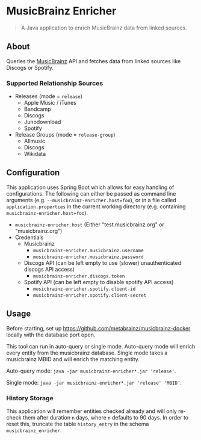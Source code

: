 # MusicBrainz Enricher

> A Java application to enrich MusicBrainz data from linked sources.

## About

Queries the [MusicBrainz](https://musicbrainz.org/) API and fetches data from linked sources like Discogs or Spotify.

### Supported Relationship Sources

- Releases (mode = `release`)
	- Apple Music / iTunes
	- Bandcamp
	- Discogs
	- Junodownload
	- Spotify
- Release Groups (mode = `release-group`)
	- Allmusic
	- Discogs
	- Wikidata

## Configuration

This application uses Spring Boot which allows for easy handling of configurations. The following can either be passed
as command line arguments (e.g. `--musicbrainz-enricher.host=foo`), or in a file called `application.properties` in the
current working directory (e.g. containing `musicbrainz-enricher.host=foo`).

- `musicbrainz-enricher.host` (Either "test.musicbrainz.org" or "musicbrainz.org")
- Credentials
	- Musicbrainz
		- `musicbrainz-enricher.musicbrainz.username`
		- `musicbrainz-enricher.musicbrainz.password`
	- Discogs API (can be left empty to use (slower) unauthenticated discogs API access)
		- `musicbrainz-enricher.discogs.token`
	- Spotify API (can be left empty to disable spotify API access)
		- `musicbrainz-enricher.spotify.client-id`
		- `musicbrainz-enricher.spotify.client-secret`

## Usage

Before starting, set up <https://github.com/metabrainz/musicbrainz-docker> locally with the database port open.

This tool can run in auto-query or single mode. Auto-query mode will enrich every entity from the musicbrainz database.
Single mode takes a musicbrainz MBID and will enrich the matching entity.

Auto-query mode:
`java -jar musicbrainz-enricher*.jar 'release'`.

Single mode:
`java -jar musicbrainz-enricher*.jar 'release' 'MBID'`.

### History Storage

This application will remember entities checked already and will only re-check them after duration `n` days, where `n`
defaults to 90 days. In order to reset this, truncate the table `history_entry` in the schema `musicbrainz_enricher`.
